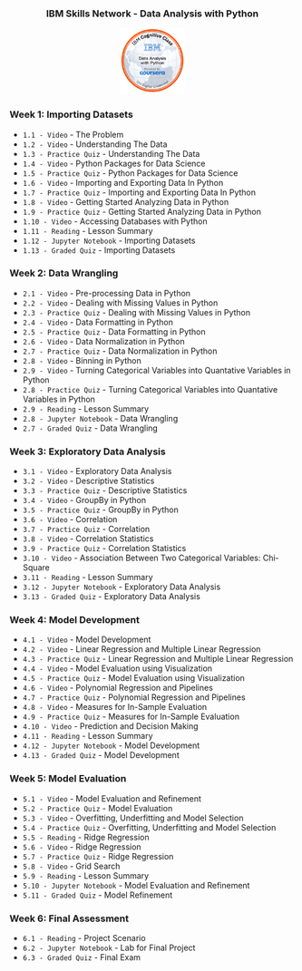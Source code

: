 
<div align="center">
    <h3>IBM Skills Network - Data Analysis with Python</h3>
        <img src="/_Coursera_Data_Analysis_w_Python.png" alt="Badge" style="width:23%">
</div>

### Week 1: Importing Datasets</b>
- `1.1 - Video` - The Problem
- `1.2 - Video` - Understanding The Data
- `1.3 - Practice Quiz` - Understanding The Data
- `1.4 - Video` - Python Packages for Data Science
- `1.5 - Practice Quiz` - Python Packages for Data Science
- `1.6 - Video` - Importing and Exporting Data In Python
- `1.7 - Practice Quiz` - Importing and Exporting Data In Python
- `1.8 - Video` - Getting Started Analyzing Data in Python
- `1.9 - Practice Quiz` - Getting Started Analyzing Data in Python
- `1.10 - Video` - Accessing Databases with Python 
- `1.11 - Reading` - Lesson Summary
- `1.12 - Jupyter Notebook` - Importing Datasets
- `1.13 - Graded Quiz` - Importing Datasets

### Week 2: Data Wrangling
- `2.1 - Video` - Pre-processing Data in Python
- `2.2 - Video` - Dealing with Missing Values in Python
- `2.3 - Practice Quiz` - Dealing with Missing Values in Python
- `2.4 - Video` - Data Formatting in Python 
- `2.5 - Practice Quiz` - Data Formatting in Python
- `2.6 - Video` - Data Normalization in Python
- `2.7 - Practice Quiz` - Data Normalization in Python 
- `2.8 - Video` - Binning in Python 
- `2.9 - Video` - Turning Categorical Variables into Quantative Variables in Python 
- `2.8 - Practice Quiz` - Turning Categorical Variables into Quantative Variables in Python 
- `2.9 - Reading` - Lesson Summary
- `2.8 - Jupyter Notebook` - Data Wrangling
- `2.7 - Graded Quiz` - Data Wrangling

### Week 3: Exploratory Data Analysis
- `3.1 - Video` - Exploratory Data Analysis
- `3.2 - Video` - Descriptive Statistics
- `3.3 - Practice Quiz` - Descriptive Statistics 
- `3.4 - Video` - GroupBy in Python
- `3.5 - Practice Quiz` - GroupBy in Python
- `3.6 - Video` - Correlation
- `3.7 - Practice Quiz` - Correlation
- `3.8 - Video` - Correlation Statistics
- `3.9 - Practice Quiz` - Correlation Statistics 
- `3.10 - Video` - Association Between Two Categorical Variables: Chi-Square
- `3.11 - Reading` - Lesson Summary
- `3.12 - Jupyter Notebook` - Exploratory Data Analysis
- `3.13 - Graded Quiz` - Exploratory Data Analysis

### Week 4: Model Development
- `4.1 - Video` - Model Development
- `4.2 - Video` - Linear Regression and Multiple Linear Regression
- `4.3 - Practice Quiz` - Linear Regression and Multiple Linear Regression
- `4.4 - Video` - Model Evaluation using Visualization
- `4.5 - Practice Quiz` - Model Evaluation using Visualization
- `4.6 - Video` - Polynomial Regression and Pipelines
- `4.7 - Practice Quiz` - Polynomial Regression and Pipelines
- `4.8 - Video` - Measures for In-Sample Evaluation
- `4.9 - Practice Quiz` - Measures for In-Sample Evaluation
- `4.10 - Video` - Prediction and Decision Making
- `4.11 - Reading` - Lesson Summary
- `4.12 - Jupyter Notebook` - Model Development
- `4.13 - Graded Quiz` - Model Development

### Week 5: Model Evaluation
- `5.1 - Video` - Model Evaluation and Refinement
- `5.2 - Practice Quiz` - Model Evaluation 
- `5.3 - Video` - Overfitting, Underfitting and Model Selection
- `5.4 - Practice Quiz` - Overfitting, Underfitting and Model Selection
- `5.5 - Reading` - Ridge Regression
- `5.6 - Video` - Ridge Regression
- `5.7 - Practice Quiz` - Ridge Regression
- `5.8 - Video` - Grid Search
- `5.9 - Reading` - Lesson Summary
- `5.10 - Jupyter Notebook` - Model Evaluation and Refinement
- `5.11 - Graded Quiz` - Model Refinement
    
### Week 6: Final Assessment
- `6.1 - Reading` - Project Scenario
- `6.2 - Jupyter Notebook` - Lab for Final Project 
- `6.3 - Graded Quiz` - Final Exam

